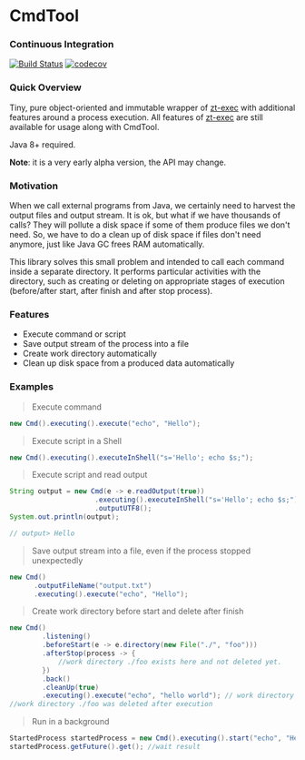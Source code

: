 # CmdTool 
### Continuous Integration
[![Build Status](https://travis-ci.org/alekseysotnikov/CmdTool.svg?branch=master)](https://travis-ci.org/alekseysotnikov/CmdTool) [![codecov](https://codecov.io/gh/alekseysotnikov/CmdTool/branch/master/graph/badge.svg)](https://codecov.io/gh/alekseysotnikov/CmdTool)

### Quick Overview
Tiny, pure object-oriented and immutable wrapper of [zt-exec](https://github.com/zeroturnaround/zt-exec) with additional features around a process execution. All features of [zt-exec](https://github.com/zeroturnaround/zt-exec) are still available for usage along with CmdTool.

Java 8+ required.

**Note**: it is a very early alpha version, the API may change.

### Motivation
When we call external programs from Java, we certainly need to harvest the output files and output stream. It is ok, but what if we have thousands of calls? They will pollute a disk space if some of them produce files we don't need. 
So, we have to do a clean up of disk space if files don't need anymore, just like Java GC frees RAM automatically.

This library solves this small problem and intended to call each command inside a separate directory. It performs particular activities with the directory, such as creating or deleting on appropriate stages of execution (before/after start, after finish and after stop process). 

### Features
- Execute command or script
- Save output stream of the process into a file
- Create work directory automatically
- Clean up disk space from a produced data automatically

### Examples
> Execute command
````java
new Cmd().executing().execute("echo", "Hello");
````
> Execute script in a Shell
````java
new Cmd().executing().executeInShell("s='Hello'; echo $s;");
````
> Execute script and read output
````java
String output = new Cmd(e -> e.readOutput(true))
                     .executing().executeInShell("s='Hello'; echo $s;")
                     .outputUTF8();
System.out.println(output);

// output> Hello
````
> Save output stream into a file, even if the process stopped unexpectedly
```java
new Cmd()
      .outputFileName("output.txt")
      .executing().execute("echo", "Hello");
````
> Create work directory before start and delete after finish
````java
new Cmd()
        .listening()
        .beforeStart(e -> e.directory(new File("./", "foo")))
        .afterStop(process -> {
            //work directory ./foo exists here and not deleted yet.
        })
        .back()
        .cleanUp(true)
        .executing().execute("echo", "hello world"); // work directory ./foo will be created automatically
//work directory ./foo was deleted after execution
````
> Run in a background
````java
StartedProcess startedProcess = new Cmd().executing().start("echo", "Hello");
startedProcess.getFuture().get(); //wait result
````
